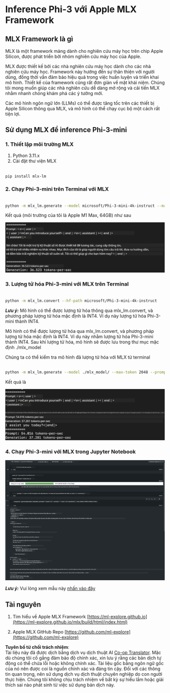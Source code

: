 <!--
CO_OP_TRANSLATOR_METADATA:
{
  "original_hash": "dcb656f3d206fc4968e236deec5d4384",
  "translation_date": "2025-07-17T10:07:58+00:00",
  "source_file": "md/03.FineTuning/03.Inference/MLX_Inference.md",
  "language_code": "vi"
}
-->
# **Inference Phi-3 với Apple MLX Framework**

## **MLX Framework là gì**

MLX là một framework mảng dành cho nghiên cứu máy học trên chip Apple Silicon, được phát triển bởi nhóm nghiên cứu máy học của Apple.

MLX được thiết kế bởi các nhà nghiên cứu máy học dành cho các nhà nghiên cứu máy học. Framework này hướng đến sự thân thiện với người dùng, đồng thời vẫn đảm bảo hiệu quả trong việc huấn luyện và triển khai mô hình. Thiết kế của framework cũng rất đơn giản về mặt khái niệm. Chúng tôi mong muốn giúp các nhà nghiên cứu dễ dàng mở rộng và cải tiến MLX nhằm nhanh chóng khám phá các ý tưởng mới.

Các mô hình ngôn ngữ lớn (LLMs) có thể được tăng tốc trên các thiết bị Apple Silicon thông qua MLX, và mô hình có thể chạy cục bộ một cách rất tiện lợi.

## **Sử dụng MLX để inference Phi-3-mini**

### **1. Thiết lập môi trường MLX**

1. Python 3.11.x  
2. Cài đặt thư viện MLX

```bash

pip install mlx-lm

```

### **2. Chạy Phi-3-mini trên Terminal với MLX**

```bash

python -m mlx_lm.generate --model microsoft/Phi-3-mini-4k-instruct --max-token 2048 --prompt  "<|user|>\nCan you introduce yourself<|end|>\n<|assistant|>"

```

Kết quả (môi trường của tôi là Apple M1 Max, 64GB) như sau

![Terminal](../../../../../translated_images/01.5cf57df8f7407cf9281c0237f4e69c3728b8817253aad0835d14108b07c83c88.vi.png)

### **3. Lượng tử hóa Phi-3-mini với MLX trên Terminal**

```bash

python -m mlx_lm.convert --hf-path microsoft/Phi-3-mini-4k-instruct

```

***Lưu ý:*** Mô hình có thể được lượng tử hóa thông qua mlx_lm.convert, và phương pháp lượng tử hóa mặc định là INT4. Ví dụ này lượng tử hóa Phi-3-mini thành INT4.

Mô hình có thể được lượng tử hóa qua mlx_lm.convert, và phương pháp lượng tử hóa mặc định là INT4. Ví dụ này nhằm lượng tử hóa Phi-3-mini thành INT4. Sau khi lượng tử hóa, mô hình sẽ được lưu trong thư mục mặc định ./mlx_model

Chúng ta có thể kiểm tra mô hình đã lượng tử hóa với MLX từ terminal

```bash

python -m mlx_lm.generate --model ./mlx_model/ --max-token 2048 --prompt  "<|user|>\nCan you introduce yourself<|end|>\n<|assistant|>"

```

Kết quả là

![INT4](../../../../../translated_images/02.7b188681a8eadbc111aba8d8006e4b3671788947a99a46329261e169dd2ec29f.vi.png)

### **4. Chạy Phi-3-mini với MLX trong Jupyter Notebook**

![Notebook](../../../../../translated_images/03.b9705a3a5aaa89f9eb0ca04c1a4565dfe4a5e8cc68604227d2eab149fef1d3c7.vi.png)

***Lưu ý:*** Vui lòng xem mẫu này [nhấn vào đây](../../../../../code/03.Inference/MLX/MLX_DEMO.ipynb)

## **Tài nguyên**

1. Tìm hiểu về Apple MLX Framework [https://ml-explore.github.io](https://ml-explore.github.io/mlx/build/html/index.html)

2. Apple MLX GitHub Repo [https://github.com/ml-explore](https://github.com/ml-explore)

**Tuyên bố từ chối trách nhiệm**:  
Tài liệu này đã được dịch bằng dịch vụ dịch thuật AI [Co-op Translator](https://github.com/Azure/co-op-translator). Mặc dù chúng tôi cố gắng đảm bảo độ chính xác, xin lưu ý rằng các bản dịch tự động có thể chứa lỗi hoặc không chính xác. Tài liệu gốc bằng ngôn ngữ gốc của nó nên được coi là nguồn chính xác và đáng tin cậy. Đối với các thông tin quan trọng, nên sử dụng dịch vụ dịch thuật chuyên nghiệp do con người thực hiện. Chúng tôi không chịu trách nhiệm về bất kỳ sự hiểu lầm hoặc giải thích sai nào phát sinh từ việc sử dụng bản dịch này.
